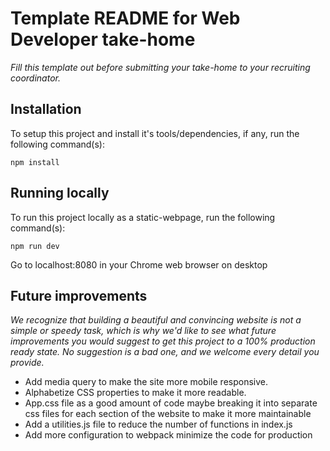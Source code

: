 # Template README for Web Developer take-home

*Fill this template out before submitting your take-home to your recruiting
coordinator.*

## Installation

To setup this project and install it's tools/dependencies, if any, run the
following command(s):

```
npm install
```

## Running locally

To run this project locally as a static-webpage, run the following command(s):

```
npm run dev
```

Go to localhost:8080 in your Chrome web browser on desktop



## Future improvements

*We recognize that building a beautiful and convincing website is not a
simple or speedy task, which is why we'd like to see what future
improvements you would suggest to get this project to a 100% production
ready state. No suggestion is a bad one, and we welcome every detail you
provide.*

* Add media query to make the site more mobile responsive.
* Alphabetize CSS properties to make it more readable.
* App.css file as a good amount of code maybe breaking it into separate css files for each section of the website to make it more maintainable
* Add a utilities.js file to reduce the number of functions in index.js 
* Add more configuration to webpack minimize the code for production